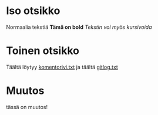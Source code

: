 # Iso otsikko

Normaalia tekstiä
**Tämä on bold**
*Tekstin voi myös kursivoida*

# Toinen otsikko
Täältä löytyy [komentorivi.txt](https://github.com/evas3/ot-harjoitustyo/blob/main/laskarit/viikko1/komentorivi.txt) ja täältä [gitlog.txt](https://github.com/evas3/ot-harjoitustyo/blob/main/laskarit/viikko1/gitlog.txt)

# Muutos
tässä on muutos!
